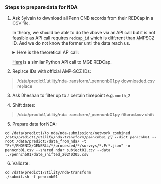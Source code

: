 ### Steps to prepare data for NDA

1. Ask Sylvain to download all Penn CNB records from their REDCap in a CSV file.

   In theory, we should be able to do the above via an API call but it is not feasible as API call requires `redcap_id`
   which is different than AMPSCZ ID. And we do not know the former until the data reach us.

   <details><summary>Here is the theoretical API call:</summary>

      ```bash
      cd /data/predict1/to_nda/nda-submissions/penncnb01/
      
      TOKEN=123456
      DATA="token=${TOKEN}&content=report&format=json&report_id=&rawOrLabel=raw&rawOrLabelHeaders=raw&exportCheckboxLabel=false&returnFormat=csv"
      curl -H "Content-Type: application/x-www-form-urlencoded" \
            -H "Accept: application/json" \
            -X POST \
            -d $DATA \
            https://redcap.med.upenn.edu/api/ > downloaded.csv
      ```

    </details>
      
   [Here](https://github.com/AMP-SCZ/utility/blob/3db75901674d0467d6bfb5a6e3e92ae2d9e1ba82/down_mgb_redcap_records.py#L75) is a similar Python API call to MGB REDCap.

2. Replace IDs with official AMP-SCZ IDs:

> /data/predict1/utility/nda-transform/_penncnb01.py downloaded.csv replace


3. Ask Dheshan to filter up to a certain timepoint e.g. `month_2`


4. Shift dates:

> /data/predict1/utility/nda-transform/_penncnb01.py filtered.csv shift


5. Prepare data for NDA:

```
cd /data/predict1/to_nda/nda-submissions/network_combined
/data/predict1/utility/nda-transform/penncnb01.py --dict penncnb01 --root /data/predict1/data_from_nda/ -t "Pr*/PHOENIX/GENERAL/*/processed/*/surveys/*.Pr*.json" -o penncnb01.csv --shared ndar_subject01.csv --data ../penncnb01/date_shifted_20240305.csv
```

6. Validate:

```
cd /data/predict1/utility/nda-transform
./submit.sh -f penncnb01
```

